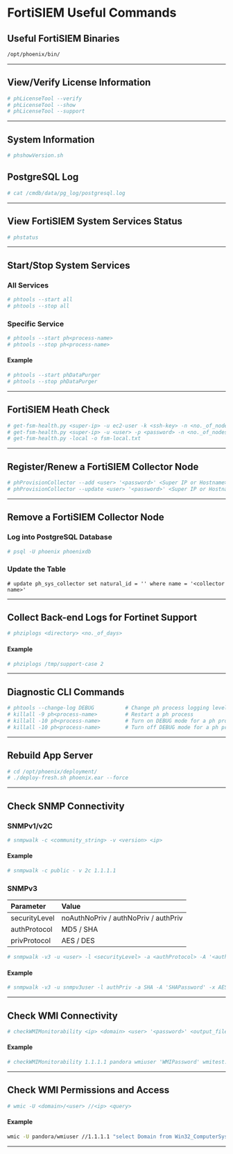 # FortiSIEM Useful Commands

## Useful FortiSIEM Binaries
```bash
/opt/phoenix/bin/
```
---
## View/Verify License Information
```bash
# phLicenseTool --verify
# phLicenseTool --show
# phLicenseTool --support
```
---
## System Information
```bash
# phshowVersion.sh
```

## PostgreSQL Log
```bash
# cat /cmdb/data/pg_log/postgresql.log
```

---
## View FortiSIEM System Services Status
```bash
# phstatus
```
---
## Start/Stop System Services
### All Services
```bash
# phtools --start all
# phtools --stop all
```

### Specific Service
```bash
# phtools --start ph<process-name>
# phtools --stop ph<process-name>
```

#### Example
```bash
# phtools --start phDataPurger
# phtools --stop phDataPurger
```
---
## FortiSIEM Heath Check
```bash
# get-fsm-health.py <super-ip> -u ec2-user -k <ssh-key> -n <no._of_nodes> -o fsm-aws.txt
# get-fsm-health.py <super-ip> -u <user> -p <password> -n <no._of_nodes> -o fsm-remote.txt
# get-fsm-health.py -local -o fsm-local.txt
```
---
## Register/Renew a FortiSIEM Collector Node
```bash
# phProvisionCollector --add <user> '<password>' <Super IP or Hostname> <Organization> <CollectorName>
# phProvisionCollector --update <user> '<password>' <Super IP or Hostname> <Organization> <CollectorName>
```
---
## Remove a FortiSIEM Collector Node
### Log into PostgreSQL Database
```bash
# psql -U phoenix phoenixdb
```
### Update the Table
```psql
# update ph_sys_collector set natural_id = '' where name = '<collector name>'
```

---
## Collect Back-end Logs for Fortinet Support
```bash
# phziplogs <directory> <no._of_days>
```
#### Example
```bash
# phziplogs /tmp/support-case 2
```
---
## Diagnostic CLI Commands
```bash
# phtools --change-log DEBUG          # Change ph process logging level from INFO to DEBUG
# killall -9 ph<process-name>         # Restart a ph process
# killall -10 ph<process-name>        # Turn on DEBUG mode for a ph process
# killall -10 ph<process-name>        # Turn off DEBUG mode for a ph process
```
---

## Rebuild App Server
```bash
# cd /opt/phoenix/deployment/
# ./deploy-fresh.sh phoenix.ear --force
```

---
## Check SNMP Connectivity
### SNMPv1/v2C
```bash
# snmpwalk -c <community_string> -v <version> <ip>
```
#### Example
```bash
# snmpwalk -c public - v 2c 1.1.1.1
```
### SNMPv3

| Parameter     | Value                                |
| :------------ | :----------------------------------- |
| securityLevel | noAuthNoPriv / authNoPriv / authPriv |
| authProtocol  | MD5 / SHA                            |
| privProtocol  | AES / DES                            |

```bash
# snmpwalk -v3 -u <user> -l <securityLevel> -a <authProtocol> -A '<authKey>' -x <privProtocol> -X '<privKey>'
```

#### Example
```bash
# snmpwalk -v3 -u snmpv3user -l authPriv -a SHA -A 'SHAPassword' -x AES -X 'AESPassword'
```
---
## Check WMI Connectivity
```bash
# checkWMIMonitorability <ip> <domain> <user> '<password>' <output_file>
```
#### Example
```bash
# checkWMIMonitorability 1.1.1.1 pandora wmiuser 'WMIPassword' wmitest.txt
```
---
## Check WMI Permissions and Access
```bash
# wmic -U <domain>/<user> //<ip> <query>
```
#### Example
```bash
wmic -U pandora/wmiuser //1.1.1.1 "select Domain from Win32_ComputerSystem"
```
---
